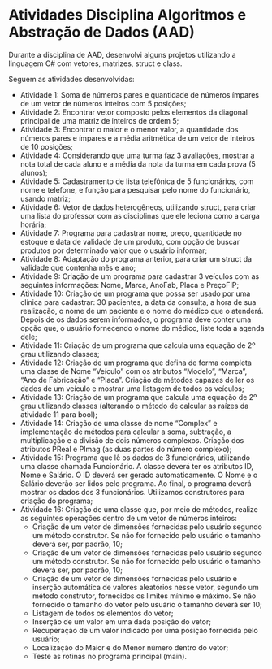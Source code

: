 # Atividades Disciplina Algoritmos e Abstração de Dados (AAD)

Durante a disciplina de AAD, desenvolvi alguns projetos utilizando a linguagem C# com vetores, matrizes, struct e class.

Seguem as atividades desenvolvidas:
- Atividade 1: Soma de números pares e quantidade de números ímpares de um vetor de números inteiros com 5 posições;
- Atividade 2: Encontrar vetor composto pelos elementos da diagonal principal de uma matriz de inteiros de ordem 5;
- Atividade 3: Encontrar o maior e o menor valor, a quantidade dos números pares e ímpares e a média aritmética de um vetor de inteiros de 10 posições;
- Atividade 4: Considerando que uma turma faz 3 avaliações, mostrar a nota total de cada aluno e a média da nota da turma em cada prova (5 alunos);
- Atividade 5: Cadastramento de lista telefônica de 5 funcionários, com nome e telefone, e função para pesquisar pelo nome do funcionário, usando matriz;
- Atividade 6: Vetor de dados heterogêneos, utilizando struct, para criar uma lista do professor com as disciplinas que ele leciona como a carga horária;
- Atividade 7: Programa para cadastrar nome, preço, quantidade no estoque e data de validade de um produto, com opção de buscar produtos por determinado valor que o usuário informar;
- Atividade 8: Adaptação do programa anterior, para criar um struct da validade que contenha mês e ano;
- Atividade 9: Criação de um programa para cadastrar 3 veículos com as seguintes informações: Nome, Marca, AnoFab, Placa e PreçoFIP;
- Atividade 10: Criação de um programa que possa ser usado por uma clínica para cadastrar: 30 pacientes, a data da consulta, a hora de sua realização, o nome de um paciente e o nome do médico que o atenderá. Depois de os dados serem informados, o programa deve conter uma opção que, o usuário fornecendo o nome do médico, liste toda a agenda dele;
- Atividade 11: Criação de um programa que calcula uma equação de 2º grau utilizando classes;
- Atividade 12: Criação de um programa que defina de forma completa uma classe de Nome “Veículo” com os atributos “Modelo”, “Marca”, “Ano de Fabricação” e “Placa”. Criação de  métodos capazes de ler os dados de um veículo e mostrar uma listagem de todos os veículos;
- Atividade 13: Criação de um programa que calcula uma equação de 2º grau utilizando classes (alterando o método de calcular as raízes da atividade 11 para bool);
- Atividade 14: Criação de uma classe de nome “Complex” e implementação de métodos para calcular a soma, subtração, a multiplicação e a divisão de dois números complexos. Criação dos atributos PReal e PImag (as duas partes do número complexo);
- Atividade 15: Programa que lê os dados de 3 funcionários, utilizando uma classe chamada Funcionário. A classe deverá ter os atributos ID, Nome e Salário. O ID deverá ser gerado automaticamente. O Nome e o Salário deverão ser lidos pelo programa. Ao final, o programa deverá mostrar os dados dos 3 funcionários. Utilizamos construtores para criação do programa;
- Atividade 16: Criação de uma classe que, por meio de métodos, realize as seguintes operações dentro de um vetor de números inteiros:
   - Criação de um vetor de dimensões fornecidas pelo usuário segundo um método construtor. Se não for fornecido pelo usuário o tamanho deverá ser, por padrão, 10;
   - Criação de um vetor de dimensões fornecidas pelo usuário segundo um método construtor. Se não for fornecido pelo usuário o tamanho deverá ser, por padrão, 10;
   - Criação de um vetor de dimensões fornecidas pelo usuário e inserção automática de valores aleatórios nesse vetor, segundo um método construtor, fornecidos os limites mínimo e máximo. Se não fornecido o tamanho do vetor pelo usuário o tamanho deverá ser 10;
   - Listagem de todos os elementos do vetor;
   - Inserção de um valor em uma dada posição do vetor;
   - Recuperação de um valor indicado por uma posição fornecida pelo usuário;
   - Localização do Maior e do Menor número dentro do vetor;
   - Teste as rotinas no programa principal (main).
